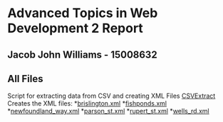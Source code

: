 Advanced Topics in Web Development 2 Report
=======
## Jacob John Williams - 15008632

## All Files
Script for extracting data from CSV and creating XML Files
[CSVExtract](https://github.com/SnoozyRests/atiwd2/blob/master/php/CSVExtract.php)
Creates the XML files:
*[brislington.xml](https://github.com/SnoozyRests/atiwd2/blob/master/xml/original/brislington.xml)
*[fishponds.xml](https://github.com/SnoozyRests/atiwd2/blob/master/xml/original/fishponds.xml)
*[newfoundland_way.xml](https://github.com/SnoozyRests/atiwd2/blob/master/xml/original/newfoundland_way.xml)
*[parson_st.xml](https://github.com/SnoozyRests/atiwd2/blob/master/xml/original/parson_st.xml)
*[rupert_st.xml](https://github.com/SnoozyRests/atiwd2/blob/master/xml/original/rupert_st.xml)
*[wells_rd.xml](https://github.com/SnoozyRests/atiwd2/blob/master/xml/original/wells_rd.xml)


